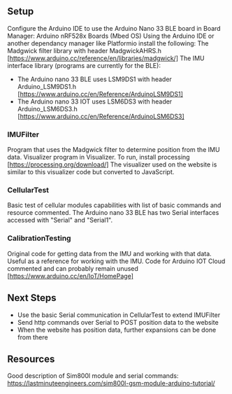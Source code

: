 ## Setup
Configure the Arduino IDE to use the Arduino Nano 33 BLE board in Board Manager: Arduino nRF528x Boards (Mbed OS)
Using the Arduino IDE or another dependancy manager like Platformio install the following:
The Madgwick filter library with header MadgwickAHRS.h [https://www.arduino.cc/reference/en/libraries/madgwick/]
The IMU interface library (programs are currently for the BLE):
- The Arduino nano 33 BLE uses LSM9DS1 with header Arduino_LSM9DS1.h [https://www.arduino.cc/en/Reference/ArduinoLSM9DS1]
- The Arduino nano 33 IOT uses LSM6DS3 with header Arduino_LSM6DS3.h [https://www.arduino.cc/en/Reference/ArduinoLSM6DS3]


### IMUFilter
Program that uses the Madgwick filter to determine position from the IMU data.
Visualizer program in Visualizer. To run, install processing [https://processing.org/download/]
The visualizer used on the website is similar to this visualizer code but converted to JavaScript.


### CellularTest
Basic test of cellular modules capabilities with list of basic commands and resource commented.
The Arduino nano 33 BLE has two Serial interfaces accessed with "Serial" and "Serial1".


### CalibrationTesting
Original code for getting data from the IMU and working with that data.
Useful as a reference for working with the IMU.
Code for Arduino IOT Cloud commented and can probably remain unused [https://www.arduino.cc/en/IoT/HomePage]


## Next Steps
- Use the basic Serial communication in CellularTest to extend IMUFilter
- Send http commands over Serial to POST position data to the website
- When the website has position data, further expansions can be done from there


## Resources
Good description of Sim800l module and serial commands:
https://lastminuteengineers.com/sim800l-gsm-module-arduino-tutorial/

